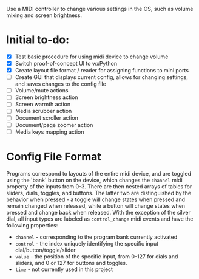 Use a MIDI controller to change various settings in the OS, such as volume mixing and screen brightness.

# Initial to-do:

- [x]	Test basic procedure for using midi device to change volume
- [x]   Switch proof-of-concept UI to wxPython
- [x]	Create layout file format / reader for assigning functions to mini ports
- [ ]	Create GUI that displays current config, allows for changing settings, and saves changes to the config file
- [ ]	Volume/mute actions
- [ ]	Screen brightness action
- [ ]	Screen warmth action
- [ ]	Media scrubber action
- [ ]	Document scroller action
- [ ]	Document/page zoomer action
- [ ]	Media keys mapping action

# Config File Format

Programs correspond to layouts of the entire midi device, and are toggled using the 'bank' button on the device, which changes the `channel` midi property of the inputs from 0-3.
There are then nested arrays of tables for sliders, dials, toggles, and buttons. 
The latter two are distinguished by the behavior when pressed - a toggle will change states when pressed and remain changed when released, while a button will change states when pressed and change back when released. 
With the exception of the silver dial, all input types are labeled as `control_change` midi events and have the following properties:

* `channel` - corresponding to the program bank currently activated
* `control` - the index uniquely identifying the specific input dial/button/toggle/slider
* `value` - the position of the specific input, from 0-127 for dials and sliders, and 0 or 127 for buttons and toggles.
* `time` - not currently used in this project
